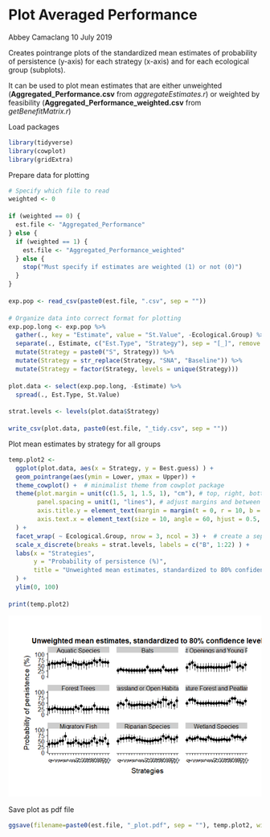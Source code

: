 Plot Averaged Performance
================
Abbey Camaclang
10 July 2019

Creates pointrange plots of the standardized mean estimates of probability of persistence (y-axis) for each strategy (x-axis) and for each ecological group (subplots).

It can be used to plot mean estimates that are either unweighted (**Aggregated\_Performance.csv** from *aggregateEstimates.r*) or weighted by feasibility (**Aggregated\_Performance\_weighted.csv** from *getBenefitMatrix.r*)

Load packages

``` r
library(tidyverse)
library(cowplot)
library(gridExtra)
```

Prepare data for plotting

``` r
# Specify which file to read
weighted <- 0

if (weighted == 0) {
  est.file <- "Aggregated_Performance"
} else {
  if (weighted == 1) {
    est.file <- "Aggregated_Performance_weighted"
  } else {
    stop("Must specify if estimates are weighted (1) or not (0)")
  }
}

exp.pop <- read_csv(paste0(est.file, ".csv", sep = ""))

# Organize data into correct format for plotting
exp.pop.long <- exp.pop %>%
  gather(., key = "Estimate", value = "St.Value", -Ecological.Group) %>%
  separate(., Estimate, c("Est.Type", "Strategy"), sep = "[_]", remove = FALSE) %>%
  mutate(Strategy = paste0("S", Strategy)) %>%
  mutate(Strategy = str_replace(Strategy, "SNA", "Baseline")) %>%
  mutate(Strategy = factor(Strategy, levels = unique(Strategy)))

plot.data <- select(exp.pop.long, -Estimate) %>%
  spread(., Est.Type, St.Value)

strat.levels <- levels(plot.data$Strategy)

write_csv(plot.data, paste0(est.file, "_tidy.csv", sep = ""))
```

Plot mean estimates by strategy for all groups

``` r
temp.plot2 <- 
  ggplot(plot.data, aes(x = Strategy, y = Best.guess) ) +
  geom_pointrange(aes(ymin = Lower, ymax = Upper)) +
  theme_cowplot() +  # minimalist theme from cowplot package
  theme(plot.margin = unit(c(1.5, 1, 1.5, 1), "cm"), # top, right, bottom and left margins around the plot area
        panel.spacing = unit(1, "lines"), # adjust margins and between panels of the plot (spacing of 1)
        axis.title.y = element_text(margin = margin(t = 0, r = 10, b = 0, l = 0)), # adjust space between y-axis numbers and y-axis label
        axis.text.x = element_text(size = 10, angle = 60, hjust = 0.5, vjust = 0.5) 
  ) +
  facet_wrap( ~ Ecological.Group, nrow = 3, ncol = 3) +  # create a separate panel for each ecological group
  scale_x_discrete(breaks = strat.levels, labels = c("B", 1:22) ) +
  labs(x = "Strategies",
       y = "Probability of persistence (%)",
       title = "Unweighted mean estimates, standardized to 80% confidence level"
  ) +
  ylim(0, 100) 

print(temp.plot2)
```

![](plotMeanPerformance_files/figure-markdown_github/unnamed-chunk-3-1.png)

Save plot as pdf file

``` r
ggsave(filename=paste0(est.file, "_plot.pdf", sep = ""), temp.plot2, width = 11, height = 8.5, units = "in")
```
